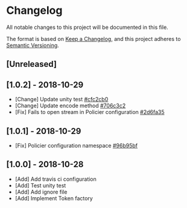# Changelog

All notable changes to this project will be documented in this file.

The format is based on [Keep a Changelog](https://keepachangelog.com/en/1.0.0/),
and this project adheres to [Semantic Versioning](https://semver.org/spec/v2.0.0.html).

## [Unreleased]

## [1.0.2] - 2018-10-29

- [Change] Update unity test [#cfc2cb0](#https://github.com/bowphp/policier/commit/cfc2cb0db9e034d9f5e48c6aa7a4d98d28bd4df6)
- [Change] Update encode method [#706c3c2](#https://github.com/bowphp/policier/commit/706c3c294e3844f218a1228068137549ca9a6cee)
- [Fix] Fails to open stream in Policier configuration [#2d6fa35](#https://github.com/bowphp/policier/commit/2d6fa35e30baf18730ba27bef6b7abb850291f59)

## [1.0.1] - 2018-10-29 

- [Fix] Policier configuration namespace [#96b95bf](https://github.com/bowphp/policier/commit/96b95bf9d81625b05e2a569fcfbab993638ce588)

## [1.0.0] - 2018-10-28 

- [Add] Add travis ci configuration
- [Add] Test unity test
- [Add] Add ignore file
- [Add] Implement Token factory